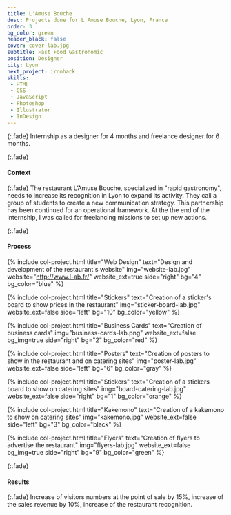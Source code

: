 ```yaml
---
title: L'Amuse Bouche
desc: Projects done for L'Amuse Bouche, Lyon, France
order: 3
bg_color: green
header_black: false
cover: cover-lab.jpg
subtitle: Fast Food Gastronomic
position: Designer
city: Lyon
next_project: ironhack
skills:
 - HTML
 - CSS
 - JavaScript
 - Photoshop
 - Illustrator
 - InDesign
---
```

{:.fade}
Internship as a designer for 4 months and freelance designer for 6 months.

{:.fade}
#### Context

{:.fade}
The restaurant L’Amuse Bouche, specialized in "rapid gastronomy", needs to increase its recognition in Lyon to expand its activity. They call a group of students to create a new communication strategy. This partnership has been continued for an operational framework. At the the end of the internship, I was called for freelancing missions to set up new actions.

{:.fade}
#### Process

{%
    include col-project.html
    title="Web Design"
    text="Design and development of the restaurant's website"
    img="website-lab.jpg"
    website="http://www.l-ab.fr/"
    website_ext=true
    side="right"
    bg="4"
    bg_color="blue"
%}

{%
    include col-project.html
    title="Stickers"
    text="Creation of a sticker's board to show prices in the restaurant"
    img="sticker-board-lab.jpg"
    website_ext=false
    side="left"
    bg="10"
    bg_color="yellow"
%}

{%
    include col-project.html
    title="Business Cards"
    text="Creation of business cards"
    img="business-cards-lab.png"
    website_ext=false
    bg_img=true
    side="right"
    bg="2"
    bg_color="red"
%}

{%
    include col-project.html
    title="Posters"
    text="Creation of posters to show in the restaurant and on catering sites"
    img="poster-lab.jpg"
    website_ext=false
    side="left"
    bg="6"
    bg_color="gray"
%}

{%
    include col-project.html
    title="Stickers"
    text="Creation of a stickers board to show on catering sites"
    img="board-catering-lab.jpg"
    website_ext=false
    side="right"
    bg="1"
    bg_color="orange"
%}

{%
    include col-project.html
    title="Kakemono"
    text="Creation of a kakemono to show on catering sites"
    img="kakemono.jpg"
    website_ext=false
    side="left"
    bg="3"
    bg_color="black"
%}

{%
    include col-project.html
    title="Flyers"
    text="Creation of flyers to advertise the restaurant"
    img="flyers-lab.jpg"
    website_ext=false
    bg_img=true
    side="right"
    bg="9"
    bg_color="green"
%}

{:.fade}
#### Results

{:.fade}
Increase of visitors numbers at the point of sale by 15%, increase of the sales revenue by 10%, increase of the restaurant recognition.